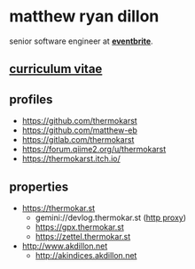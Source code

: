 # matthew ryan dillon

senior software engineer at
[**eventbrite**](https://www.eventbrite.com).

## [curriculum vitae](https://docs.google.com/document/d/e/2PACX-1vSSAGQWRA5yENXD6BwuTDY1EAMEMws4RcxfkW6wa8Y3jddS4d0C3go4-0mJO-94FHi1X_zRg8w-Cplp/pub)

## profiles

- https://github.com/thermokarst
- https://github.com/matthew-eb
- https://gitlab.com/thermokarst
- https://forum.qiime2.org/u/thermokarst
- https://thermokarst.itch.io/

## properties

- https://thermokar.st
  - gemini://devlog.thermokar.st ([http proxy](https://portal.mozz.us/gemini/devlog.thermokar.st))
  - https://gpx.thermokar.st
  - https://zettel.thermokar.st
- http://www.akdillon.net
  - http://akindices.akdillon.net

